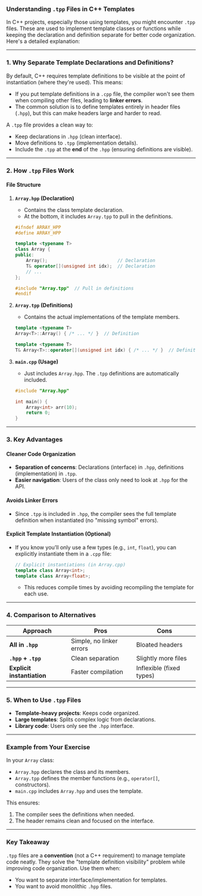 ### Understanding `.tpp` Files in C++ Templates

In C++ projects, especially those using templates, you might encounter `.tpp` files. These are used to implement template classes or functions while keeping the declaration and definition separate for better code organization. Here's a detailed explanation:

---

### **1. Why Separate Template Declarations and Definitions?**
By default, C++ requires template definitions to be visible at the point of instantiation (where they're used). This means:
- If you put template definitions in a `.cpp` file, the compiler won't see them when compiling other files, leading to **linker errors**.
- The common solution is to define templates entirely in header files (`.hpp`), but this can make headers large and harder to read.

A `.tpp` file provides a clean way to:
- Keep declarations in `.hpp` (clean interface).
- Move definitions to `.tpp` (implementation details).
- Include the `.tpp` at the **end** of the `.hpp` (ensuring definitions are visible).

---

### **2. How `.tpp` Files Work**
#### **File Structure**
1. **`Array.hpp` (Declaration)**  
   - Contains the class template declaration.
   - At the bottom, it includes `Array.tpp` to pull in the definitions.

   ```cpp
   #ifndef ARRAY_HPP
   #define ARRAY_HPP

   template <typename T>
   class Array {
   public:
       Array();                          // Declaration
       T& operator[](unsigned int idx);  // Declaration
       // ...
   };

   #include "Array.tpp"  // Pull in definitions
   #endif
   ```

2. **`Array.tpp` (Definitions)**  
   - Contains the actual implementations of the template members.

   ```cpp
   template <typename T>
   Array<T>::Array() { /* ... */ }  // Definition

   template <typename T>
   T& Array<T>::operator[](unsigned int idx) { /* ... */ }  // Definition
   ```

3. **`main.cpp` (Usage)**  
   - Just includes `Array.hpp`. The `.tpp` definitions are automatically included.

   ```cpp
   #include "Array.hpp"

   int main() {
       Array<int> arr(10);
       return 0;
   }
   ```

---

### **3. Key Advantages**
#### **Cleaner Code Organization**
- **Separation of concerns**: Declarations (interface) in `.hpp`, definitions (implementation) in `.tpp`.
- **Easier navigation**: Users of the class only need to look at `.hpp` for the API.

#### **Avoids Linker Errors**
- Since `.tpp` is included in `.hpp`, the compiler sees the full template definition when instantiated (no "missing symbol" errors).

#### **Explicit Template Instantiation (Optional)**
- If you know you’ll only use a few types (e.g., `int`, `float`), you can explicitly instantiate them in a `.cpp` file:
  ```cpp
  // Explicit instantiations (in Array.cpp)
  template class Array<int>;
  template class Array<float>;
  ```
  - This reduces compile times by avoiding recompiling the template for each use.

---

### **4. Comparison to Alternatives**
| Approach               | Pros                          | Cons                          |
|------------------------|-------------------------------|-------------------------------|
| **All in `.hpp`**      | Simple, no linker errors      | Bloated headers               |
| **`.hpp` + `.tpp`**    | Clean separation              | Slightly more files           |
| **Explicit instantiation** | Faster compilation       | Inflexible (fixed types)      |

---

### **5. When to Use `.tpp` Files**
- **Template-heavy projects**: Keeps code organized.
- **Large templates**: Splits complex logic from declarations.
- **Library code**: Users only see the `.hpp` interface.

---

### **Example from Your Exercise**
In your `Array` class:
- `Array.hpp` declares the class and its members.
- `Array.tpp` defines the member functions (e.g., `operator[]`, constructors).
- `main.cpp` includes `Array.hpp` and uses the template.

This ensures:
1. The compiler sees the definitions when needed.
2. The header remains clean and focused on the interface.

---

### **Key Takeaway**
`.tpp` files are a **convention** (not a C++ requirement) to manage template code neatly. They solve the "template definition visibility" problem while improving code organization. Use them when:
- You want to separate interface/implementation for templates.
- You want to avoid monolithic `.hpp` files.